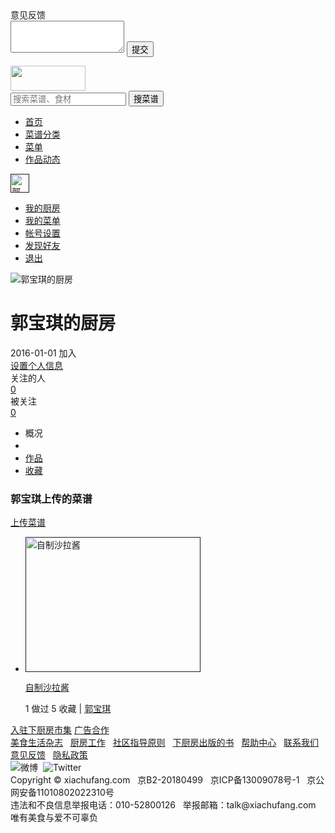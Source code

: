 <!DOCTYPE html>
<html lang="en">
<a>
    <title>郭宝琪的下厨房个人主页_下厨房</title>
    <meta charset="utf-8">
    <a href="厨.ico" rel="shortcut icon">
    <meta name="keywords" content="郭宝琪, 郭宝琪创建的菜谱, 郭宝琪上传的作品, 郭宝琪收藏的菜单">
    <meta name="description" content="郭宝琪的下厨房个人主页">
    <a href="1.css" rel="stylesheet" type="text/css"></a>
    <a href="2.css" rel="stylesheet" type="text/css"></a>
</head>
<body>
<div class="popup-layer">
    <div class="reveal-modal-bg"></div>
    <div class="reveal-modal large normal-font" id="feedbackModal">
        <div class="reveal-modal-title-bar">
            <div class="reveal-modal-title">意见反馈</div>
            <a href="" class="close-reveal-modal" rel="nofollow"></a>
        </div>
        <div class="reveal-modal-main">
            <form action="/feedback/create/" method="POST">
                <textarea name="feedback" rows="3"></textarea>
                <input type="hidden" name="xf" value="4gBbw">
                <input type="submit" value="提交" class="button">
            </form>
        </div>
    </div>
    <div class="dish-popup-bg"></div>
    <div class="dish-popup" id="dishPopup">
        <div class="content page-container pure-g"></div>
    </div>
    <div id="report-modal"></div>
</div>
<div class="topbar-outer has-bottom-border">
    <div class="topbar-container">
        <div class="topbar">
            <div class="pure-g">
                <div class="pure-u-1-6">
                    <img src="logo.png" height="40" width="120"/>
                </div>
                <div class="pure-u-5-6">
                    <div class="float-left">
                        <form class="search" action="/search/">
                            <input type="text" name="keyword" class="typeahead float-left" value="" placeholder="搜索菜谱、食材">
                            <input type="hidden" name="cat" value="1001">
                            <input type="submit" value="搜菜谱" class="button float-left">
                        </form>
                    </div>
                    <div class="float-left">
                        <ul class="site-nav plain pure-g">
                            <li class="pure-u"><a href="/" data-ga-event="公共页面/导航栏/$text">首页</a></li>
                            <li class="topbar-cats pure-u">
                                <a href="" class="block-link" data-ga-event="公共页面/导航栏/$text">
                                    <span>菜谱分类</span></a>
                                <div class="topbar-cats-submenu hidden" style="display: none;">
                                    <div class="topbar-cats-submenu-bg">
                            <li class="pure-u"><a href="" data-ga-event="公共页面/导航栏/$text">菜单</a></li>
                            <li class="pure-u"><a href="" data-ga-event="公共页面/导航栏/$text" rel="nofollow">作品动态</a></li>
                                    </div>
                    <div class="float-right clearfix">
                        <div class="user-action">
                            <div class="user-nav">
                                <a class="user-avatar avatar" href="" data-ga-event="公共页面/导航栏/$text"><img src="头像.png" alt="郭宝琪" width="30px" height="30px"></a>
                                <div class="user-nav-submenu hidden">
                                <ul class="plain">
                                    <li><a href="" data-ga-event="公共页面/导航栏/$text">我的厨房</a></li>
                                    <li><a href=""  data-ga-event="公共页面/导航栏/$text">我的菜单</a></li>
                                    <li><a href="" data-ga-event="公共页面/导航栏/$text">帐号设置</a></li>
                                    <li><a href="" data-ga-event="公共页面/导航栏/$text">发现好友</a></li>
                                    <li><a href="">退出</a></li>
                                </ul>
                            </div>
                            </div>
                            <a class="user-collect" href="" title="我的收藏">
                                <i class="icon"></i>
                            </a>
                        </div>
                    </div>
                </div>
            </div>
        </div>
    </div>
</div>
<div class="page-outer">
    <!--begin of page-container-->
    <div class="page-container">
        <div class="pure-g pb40">
            <!-- left avatar -->
            <div class="pure-u-5-24 people-base-left avatar">
                <div class="special">
                    <img src="头像.png" alt="郭宝琪的厨房"></div>
            </div>
            <!-- left avatar -->
            <!-- middle info -->
            <div class="pure-u-5-8 font12 pr30">
                <h1 class="page-title mb10">
                    郭宝琪的厨房
                </h1>
                <!-- basic info -->
                <div class="gray-font">
                    <div>
                        <span class="display-inline-block">2016-01-01 加入</span>
                    </div>
                </div>
                <div class="pure-u-1-6 align-center people-base-right pos-r basic">
                    <div class="people-base-follow">
                        <a href="" class="gray-link font12">设置个人信息</a>
                    </div>
                    <div class="follow-wrap block-bg p10 pl15 pr15 pure-g w100">
                        <div class="pure-u-1-2 following-num">
                            <div class="font12 dark-gray-font mb10">关注的人</div>
                            <div><a href="" class="bold font16" rel="nofollow">0</a></div>
                        </div>
                        <div class="pure-u-1-2">
                            <div class="font12 dark-gray-font mb10">被关注</div>
                            <div><a href="" class="bold font16" rel="nofollow">0</a></div>
                        </div>
                    </div>
                </div>
                <!-- right extra -->
            </div>
            <!-- people profile nav -->
            <div class="mb35">
                <div class="tab-bar pure-g" id="">
                    <ul class="plain pure-g">
                        <li class="">
                            <span>概况</span>
                        </li>
                        <li class=" active">
                            <div style="color: #ffffff">
                            <span>菜谱</span>
                            </div>
                        </li>
                        <li class="">
                            <a href=""><span>作品</span></a>
                        </li>
                        <li class="">
                            <a href=""><span>收藏</span></a>
                        </li>
                    </ul>
                </div>
            </div>
            <!-- people profile nav -->
            <div class="people-home-main">
                <!-- collected recipes section -->
                <div class="block">
                    <h3>郭宝琪上传的菜谱</h3>
                    <div class="recipes-280-full-width-list">
                        <div class="again">
                            <a href=""><span>上传菜谱</span></a>
                        </div>
                        <ul class="plain pure-g">
                            <li class="pure-u">
                                <div class="recipe-280 white-bg">
                                    <div class="cover">
                                        <a href="" title="自制沙拉酱" class="image-link" target="_blank"><img src="沙拉酱.jpg"  alt="自制沙拉酱" width="280" height="216"></a>
                                    </div>
                                    <p class="name ellipsis red-font">
                                        <a href="" target="_blank">自制沙拉酱</a>
                                    </p>
                                    <div class="stats ellipsis"> 1 做过 5 收藏 | <a href="" class="gray-link">郭宝琪</a></div>
                                </div>
                            </li>
                        </ul>
                    </div>
                </div>
                <!-- collected recipes section -->
            </div>
        </div>
        <!-- end of page-container -->
    </div>
    <div class="bottom-outer">
        <div class="bottom-container">
        </div>
    </div>
    <div class="footer-container">
    <div class="pure-g buttons">
        <a href="" class="button">入驻下厨房市集</a>
        <a href="" class="button">广告合作</a>
    </div>
    <div class="pure-g">
        <div class="pure-u-3-4">
            <a href="">美食生活杂志</a> &nbsp;
            <a href="">厨房工作</a> &nbsp;
            <a href="">社区指导原则</a> &nbsp;
            <a href="">下厨房出版的书</a> &nbsp;
            <a href="">帮助中心</a> &nbsp;
            <a href="">联系我们</a> &nbsp;
            <a href="">意见反馈</a> &nbsp;
            <a href="">隐私政策</a>
        </div>
        <div class="pure-u-1-4 align-right">
            <div class="social-likes">
                <img src="微博.svg" alt="微博" title="微博">&nbsp;
                <img src=" twitter.svg" alt="Twitter" title="Twitter">
            </div>
        </div>
    </div>
    <div class="pure-g">
        <div class="pure-u-3-4">
            Copyright &copy; xiachufang.com &nbsp;
            京B2-20180499 &nbsp;
            京ICP备13009078号-1</a> &nbsp;
            京公网安备11010802022310号
            <br>
            违法和不良信息举报电话：010-52800126 &nbsp;
            举报邮箱：talk@xiachufang.com
        </div>
        <div class="pure-u-1-4 align-right">
            唯有美食与爱不可辜负
        </div>
    </div>
    </div>
</div>
</div>
</body>
</html>
